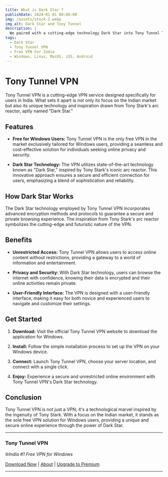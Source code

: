 ```yaml
---
title: What is Dark Star ?
publishDate: 2024-01-01 00:00:00
img: /assets/stock-2.webp
img_alt: Dark Star and Tony Tunnel
description: |
  We paired with a cutting-edge technology Dark Star into Tony Tunnel Technologies.
tags:
  - Dark Star
  - Tony Tunnel VPN
  - Free VPN For India
  - Windows, Linux, MacOS, iOS, Android
---
```


# Tony Tunnel VPN

Tony Tunnel VPN is a cutting-edge VPN service designed specifically for users in India. What sets it apart is not only its focus on the Indian market but also its unique technology and inspiration drawn from Tony Stark's arc reactor, aptly named "Dark Star."

## Features

- **Free for Windows Users:** Tony Tunnel VPN is the only free VPN in the market exclusively tailored for Windows users, providing a seamless and cost-effective solution for individuals seeking online privacy and security.

- **Dark Star Technology:** The VPN utilizes state-of-the-art technology known as "Dark Star," inspired by Tony Stark's iconic arc reactor. This innovative approach ensures a secure and efficient connection for users, emphasizing a blend of sophistication and reliability.

## How Dark Star Works

The Dark Star technology employed by Tony Tunnel VPN incorporates advanced encryption methods and protocols to guarantee a secure and private browsing experience. The inspiration from Tony Stark's arc reactor symbolizes the cutting-edge and futuristic nature of the VPN.

## Benefits

- **Unrestricted Access:** Tony Tunnel VPN allows users to access online content without restrictions, providing a gateway to a world of information and entertainment.

- **Privacy and Security:** With Dark Star technology, users can browse the internet with confidence, knowing their data is encrypted and their online activities remain private.

- **User-Friendly Interface:** The VPN is designed with a user-friendly interface, making it easy for both novice and experienced users to navigate and customize their settings.

## Get Started

1. **Download:** Visit the official Tony Tunnel VPN website to download the application for Windows.

2. **Install:** Follow the simple installation process to set up the VPN on your Windows device.

3. **Connect:** Launch Tony Tunnel VPN, choose your server location, and connect with a single click.

4. **Enjoy:** Experience a secure and unrestricted online environment with Tony Tunnel VPN's Dark Star technology.

## Conclusion

Tony Tunnel VPN is not just a VPN; it's a technological marvel inspired by the ingenuity of Tony Stark. With a focus on the Indian market, it stands as the sole free VPN solution for Windows users, providing a unique and secure online experience through the power of Dark Star.

---
### Tony Tunnel VPN

🌐*India #1 Free VPN for Windows*

[Download Now](https://tonytunnel.xyz/download) | [About](https://tonytunnel.xyz/about) | [Upgrade to Premium](https://tonytunnel.xyz/pricing)

---
